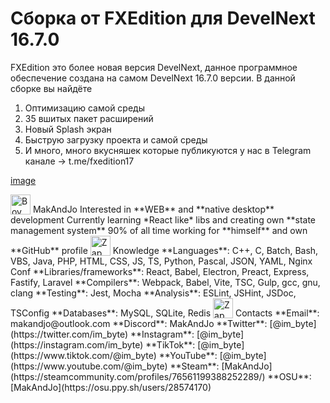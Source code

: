 # Сборка от FXEdition для DevelNext 16.7.0
FXEdition это более новая версия DevelNext, данное программное обеспечение создана на самом DevelNext 16.7.0 версии. 
В данной сборке вы найдёте 
1) Оптимизацию самой среды
2) 35 вшитых пакет расширений
3) Новый Splash экран
4) Быструю загрузку проекта и самой среды
5) И много, много вкусняшек которые публикуются у нас в Telegram канале -> t.me/fxedition17






[image](https://github.com/deaglemeister/FXEdition/assets/82234313/b56f6bd5-1249-4197-9f15-88082d0681b2)

<img src="https://em-content.zobj.net/source/microsoft-teams/363/boy_1f466.png" alt="Boy" width="32" height="32" style="vertical-align:bottom"> 
MakAndJo
Interested in **WEB** and **native desktop** development
Currently learning *React like* libs and creating own **state management system**
 90% of all time working for **himself** and own **GitHub** profile
<img src="https://em-content.zobj.net/source/microsoft-teams/363/high-voltage_26a1.png" alt="Zap" width="32" height="32" style="vertical-align:bottom">
Knowledge
**Languages**: C++, C, Batch, Bash, VBS, Java, PHP, HTML, CSS, JS, TS, Python, Pascal, JSON, YAML, Nginx Conf
**Libraries/frameworks**: React, Babel, Electron, Preact, Express, Fastify, Laravel
**Compilers**: Webpack, Babel, Vite, TSC, Gulp, gcc, gnu, clang
**Testing**: Jest, Mocha
**Analysis**: ESLint, JSHint, JSDoc, TSConfig
**Databases**: MySQL, SQLite, Redis
<img src="https://em-content.zobj.net/source/microsoft-teams/363/closed-mailbox-with-raised-flag_1f4eb.png" alt="Zap" width="32" height="32" style="vertical-align:bottom">
Contacts
**Email**: makandjo@outlook.com
**Discord**: MakAndJo
**Twitter**: [@im_byte](https://twitter.com/im_byte)
**Instagram**: [@im_byte](https://instagram.com/im_byte)
**TikTok**: [@im_byte](https://www.tiktok.com/@im_byte)
 **YouTube**: [@im_byte](https://www.youtube.com/@im_byte)
**Steam**: [MakAndJo](https://steamcommunity.com/profiles/76561199388252289/)
 **OSU**: [MakAndJo](https://osu.ppy.sh/users/28574170)


